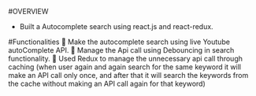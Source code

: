 #OVERVIEW
- Built a Autocomplete search using react.js and react-redux.

#Functionalities
🚀 Make the autocomplete search using live Youtube autoComplete API.
🚀 Manage the Api call using Debouncing in search functionality.
🚀 Used Redux to manage the unnecessary api call through caching  (when user again and again search for the same keyword it will make an API call only once, and after that it  will search the keywords from the cache without making an API call again for that keyword)
